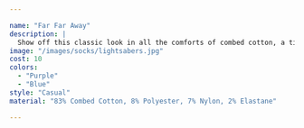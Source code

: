 ```yaml
---

name: "Far Far Away"
description: |
  Show off this classic look in all the comforts of combed cotton, a timeless number that's ready to become a staple in your every day wardrobe rotation.
image: "/images/socks/lightsabers.jpg"
cost: 10
colors:
  - "Purple"
  - "Blue"
style: "Casual"
material: "83% Combed Cotton, 8% Polyester, 7% Nylon, 2% Elastane"

---
```

